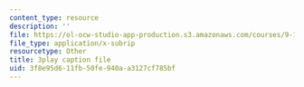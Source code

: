 ```yaml
---
content_type: resource
description: ''
file: https://ol-ocw-studio-app-production.s3.amazonaws.com/courses/9-13-the-human-brain-spring-2019/3f8e95d611fb50fe940aa3127cf785bf_MuRVOQY8KoY.vtt
file_type: application/x-subrip
resourcetype: Other
title: 3play caption file
uid: 3f8e95d6-11fb-50fe-940a-a3127cf785bf
---
```

